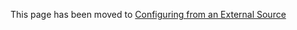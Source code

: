 This page has been moved to [Configuring from an External Source](https://github.com/lorenwest/node-config/wiki/Configuring-from-an-External-Source)